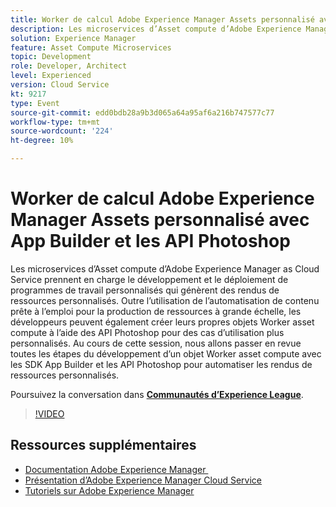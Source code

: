 ```yaml
---
title: Worker de calcul Adobe Experience Manager Assets personnalisé avec App Builder et les API Photoshop
description: Les microservices d’Asset compute d’Adobe Experience Manager as Cloud Service prennent en charge le développement et le déploiement de programmes de travail personnalisés qui génèrent des rendus de ressources personnalisés. Outre l’utilisation de l’automatisation de contenu prête à l’emploi pour la production de ressources à grande échelle, les développeurs peuvent également créer leurs propres objets Worker asset compute à l’aide des API Photoshop pour des cas d’utilisation plus personnalisés. Au cours de cette session, nous allons passer en revue toutes les étapes du développement d’un objet Worker asset compute avec les SDK App Builder et les API Photoshop pour automatiser les rendus de ressources personnalisés.
solution: Experience Manager
feature: Asset Compute Microservices
topic: Development
role: Developer, Architect
level: Experienced
version: Cloud Service
kt: 9217
type: Event
source-git-commit: edd0bdb28a9b3d065a64a95af6a216b747577c77
workflow-type: tm+mt
source-wordcount: '224'
ht-degree: 10%

---
```


# Worker de calcul Adobe Experience Manager Assets personnalisé avec App Builder et les API Photoshop

Les microservices d’Asset compute d’Adobe Experience Manager as Cloud Service prennent en charge le développement et le déploiement de programmes de travail personnalisés qui génèrent des rendus de ressources personnalisés. Outre l’utilisation de l’automatisation de contenu prête à l’emploi pour la production de ressources à grande échelle, les développeurs peuvent également créer leurs propres objets Worker asset compute à l’aide des API Photoshop pour des cas d’utilisation plus personnalisés. Au cours de cette session, nous allons passer en revue toutes les étapes du développement d’un objet Worker asset compute avec les SDK App Builder et les API Photoshop pour automatiser les rendus de ressources personnalisés.

Poursuivez la conversation dans **[Communautés d’Experience League](https://adobe.ly/3F6f5sG)**.

>[!VIDEO](https://video.tv.adobe.com/v/337769/?quality=12&learn=on&hidetitle=true)

## Ressources supplémentaires

- [Documentation Adobe Experience Manager ](https://experienceleague.adobe.com/docs/experience-manager-cloud-service.html?lang=fr)
- [Présentation d’Adobe Experience Manager Cloud Service](https://experienceleague.adobe.com/docs/experience-manager-cloud-service/overview/home.html?lang=fr)
- [Tutoriels sur Adobe Experience Manager](https://experienceleague.adobe.com/docs/experience-manager-tutorials.html?lang=fr)
